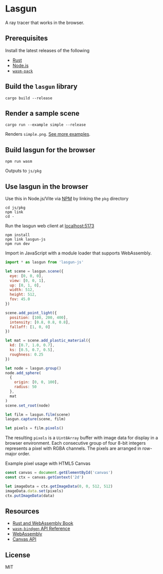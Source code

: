 # Lasgun

A ray tracer that works in the browser.

## Prerequisites

Install the latest releases of the following

- [Rust](https://www.rust-lang.org/en-US/install.html)
- [Node.js](https://nodejs.org/)
- [`wasm-pack`](https://rustwasm.github.io/wasm-pack/installer/)

## Build the `lasgun` library

```
cargo build --release
```

## Render a sample scene

```
cargo run --example simple --release
```

Renders `simple.png`.
[See more examples](https://github.com/nfrasser/lasgun/tree/master/src/examples).

## Build lasgun for the browser

```
npm run wasm
```

Outputs to `js/pkg`

## Use lasgun in the browser

Use this in Node.js/Vite via [NPM](https://npmjs.com) by linking the `pkg`
directory

```
cd js/pkg
npm link
cd -
```

Run the lasgun web client at [localhost:5173](http://localhost:5173)

```
npm install
npm link lasgun-js
npm run dev
```

Import in JavaScript with a module loader that supports WebAssembly.

```js
import * as lasgun from 'lasgun-js'

let scene = lasgun.scene({
  eye: [0, 0, 0],
  view: [0, 0, 1],
  up: [0, 1, 0],
  width: 512,
  height: 512,
  fov: 45.0
})

scene.add_point_light({
  position: [100, 200, 400],
  intensity: [0.8, 0.8, 0.8],
  falloff: [1, 0, 0]
})

let mat = scene.add_plastic_material({
  kd: [0.7, 1.0, 0.7],
  ks: [0.5, 0.7, 0.5],
  roughness: 0.25
})

let node = lasgun.group()
node.add_sphere(
  {
    origin: [0, 0, 100],
    radius: 50
  },
  mat
)
scene.set_root(node)

let film = lasgun.film(scene)
lasgun.capture(scene, film)

let pixels = film.pixels()
```

The resulting `pixels` is a `Uint8Array` buffer with image data for display in a
browser environment. Each consecutive group of four 8-bit integers represents a
pixel with RGBA channels. The pixels are arranged in row-major order.

Example pixel usage with HTML5 Canvas

```js
const canvas = document.getElementById('canvas')
const ctx = canvas.getContext('2d')

let imageData = ctx.getImageData(0, 0, 512, 512)
imageData.data.set(pixels)
ctx.putImageData(data)
```

## Resources

- [Rust and WebAssembly Book](https://rustwasm.github.io/book/)
- [`wasm-bindgen` API Reference](https://rustwasm.github.io/wasm-bindgen/)
- [WebAssembly](https://developer.mozilla.org/en-US/docs/WebAssembly)
- [Canvas API](https://developer.mozilla.org/en-US/docs/Web/API/Canvas_API)

## License

MIT
